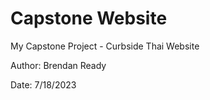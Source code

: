 # Capstone Website

My Capstone Project - Curbside Thai Website

Author: Brendan Ready

Date:   7/18/2023